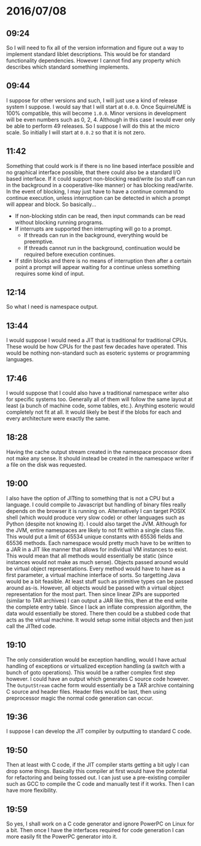# 2016/07/08

## 09:24

So I will need to fix all of the version information and figure out a way to
implement standard liblet descriptions. This would be for standard
functionality dependencies. However I cannot find any property which describes
which standard something implements.

## 09:44

I suppose for other versions and such, I will just use a kind of release
system I suppose. I would say that I will start at `0.0.0`. Once SquirrelJME
is 100% compatible, this will become `1.0.0`. Minor versions in development
will be even numbers such as 0, 2, 4. Although in this case I would ever only
be able to perform 49 releases. So I suppose I will do this at the micro
scale. So initially I will start at `0.0.2` so that it is not zero.

## 11:42

Something that could work is if there is no line based interface possible and
no graphical interface possible, that there could also be a standard I/O
based interface. If it could support non-blocking read/write (so stuff can run
in the background in a cooperative-like manner) or has blocking read/write. In
the event of blocking, I may just have to have a continue command to continue
execution, unless interruption can be detected in which a prompt will appear
and block. So basically...

 * If non-blocking stdin can be read, then input commands can be read without
   blocking running programs.
 * If interrupts are supported then interrupting will go to a prompt.
   * If threads can run in the background, everything would be preemptive.
   * If threads cannot run in the background, continuation would be required
     before execution continues.
 * If stdin blocks and there is no means of interruption then after a certain
   point a prompt will appear waiting for a continue unless something
   requires some kind of input.

## 12:14

So what I need is namespace output.

## 13:44

I would suppose I would need a JIT that is traditional for traditional CPUs.
These would be how CPUs for the past few decades have operated. This would be
nothing non-standard such as esoteric systems or programming languages.

## 17:46

I would suppose that I could also have a traditional namespace writer also for
specific systems too. Generally all of them will follow the same layout at
least (a bunch of machine code, some tables, etc.). Anything esoteric would
completely not fit at all. It would likely be best if the blobs for each and
every architecture were exactly the same.

## 18:28

Having the cache output stream created in the namespace processor does not
make any sense. It should instead be created in the namespace writer if a file
on the disk was requested.

## 19:00

I also have the option of JITting to something that is not a CPU but a
language. I could compile to Javascript but handling of binary files really
depends on the browser it is running on. Alternatively I can target POSIX
shell (which would produce very slow code) or other languages such as Python
(despite not knowing it). I could also target the JVM. Although for the JVM,
entire namespaces are likely to not fit within a single class file. This
would put a limit of 65534 unique constants with 65536 fields and 65536
methods. Each namespace would pretty much have to be written to a JAR in a JIT
like manner that allows for individual VM instances to exist. This would mean
that all methods would essentially be static (since instances would not
make as much sense). Objects passed around would be virtual object
representations. Every method would have to have as a first parameter, a
virtual machine interface of sorts. So targetting Java would be a bit
feasible. At least stuff such as primitive types can be passed around
as-is. However, all objects would be passed with a virtual object
representation for the most part. Then since linear ZIPs are supported (similar
to TAR archives) I can output a JAR like this, then at the end write the
complete entry table. Since I lack an inflate compression algorithm, the data
would essentially be stored. There then could be a stubbed code that acts as
the virtual machine. It would setup some initial objects and then just call the
JITted code.

## 19:10

The only consideration would be exception handling, would I have actual
handling of exceptions or virtualized exception handling (a switch with a bunch
of goto operations). This would be a rather complex first step however. I could
have an output which generates C source code however. The `OutputStream` cache
form would essentially be a TAR archive containing C source and header files.
Header files would be last, then using preprocessor magic the normal code
generation can occur.

## 19:36

I suppose I can develop the JIT compiler by outputting to standard C code.

## 19:50

Then at least with C code, if the JIT compiler starts getting a bit ugly I
can drop some things. Basically this compiler at first would have the potential
for refactoring and being tossed out. I can just use a pre-existing compiler
such as GCC to compile the C code and manually test if it works. Then I can
have more flexibility.

## 19:59

So yes, I shall work on a C code generator and ignore PowerPC on Linux for
a bit. Then once I have the interfaces required for code generation I can more
easily fit the PowerPC generator into it.


